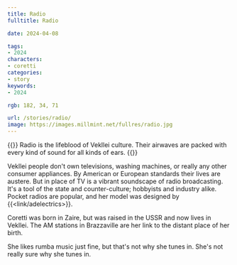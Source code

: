 ```yaml
---
title: Radio
fulltitle: Radio

date: 2024-04-08

tags:
- 2024
characters:
- coretti
categories:
- story
keywords:
- 2024

rgb: 182, 34, 71

url: /stories/radio/
image: https://images.millmint.net/fullres/radio.jpg
---
```

{{<note caption>}}
Radio is the lifeblood of Vekllei culture. Their airwaves are packed with every kind of sound for all kinds of ears.
{{</note>}}

Vekllei people don't own televisions, washing machines, or really any other consumer appliances. By American or European standards their lives are austere. But in place of TV is a vibrant soundscape of radio broadcasting. It's a tool of the state and counter-culture; hobbyists and industry alike. Pocket radios are popular, and her model was designed by {{<link/adelectrics>}}.

Coretti was born in Zaire, but was raised in the USSR and now lives in Vekllei. The AM stations in Brazzaville are her link to the distant place of her birth.

She likes rumba music just fine, but that's not why she tunes in. She's not really sure why she tunes in.